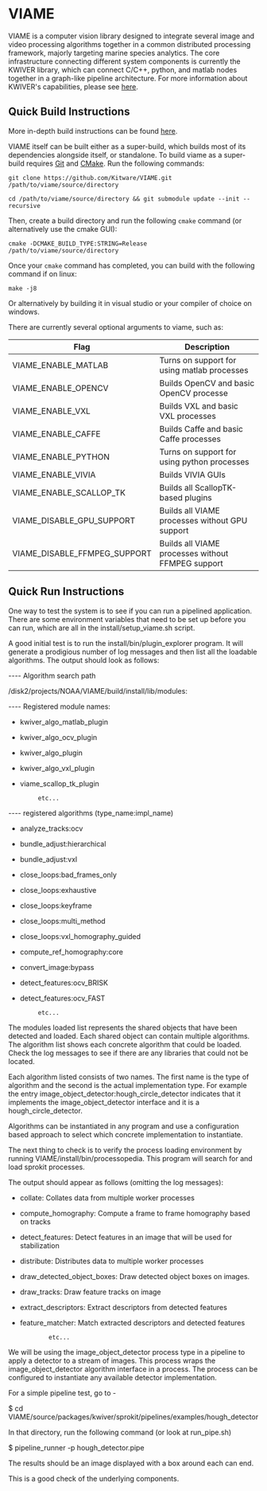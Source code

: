 
VIAME
=====

VIAME is a computer vision library designed to integrate several image and
video processing algorithms together in a common distributed processing framework,
majorly targeting marine species analytics. The core infrastructure connecting
different system components is currently the KWIVER library, which can connect
C/C++, python, and matlab nodes together in a graph-like pipeline architecture.
For more information about KWIVER's capabilities, please
see [here](https://github.com/Kitware/kwiver/).


Quick Build Instructions
------------------------

More in-depth build instructions can be found [here](doc/install_guide.rst).

VIAME itself can be built either as a super-build, which builds most of its
dependencies alongside itself, or standalone. To build viame as a super-build
requires [Git](https://git-scm.com/) and [CMake](https://cmake.org/). Run the
following commands:

	git clone https://github.com/Kitware/VIAME.git /path/to/viame/source/directory

	cd /path/to/viame/source/directory && git submodule update --init --recursive

Then, create a build directory and run the following `cmake` command (or alternatively
use the cmake GUI):

	cmake -DCMAKE_BUILD_TYPE:STRING=Release /path/to/viame/source/directory

Once your `cmake` command has completed, you can build with the following
command if on linux:

	make -j8

Or alternatively by building it in visual studio or your compiler of choice on windows.

There are currently several optional arguments to viame, such as:

| Flag                         | Description                                       |
|------------------------------|---------------------------------------------------|
| VIAME_ENABLE_MATLAB          | Turns on support for using matlab processes       |
| VIAME_ENABLE_OPENCV          | Builds OpenCV and basic OpenCV processe           |
| VIAME_ENABLE_VXL             | Builds VXL and basic VXL processes                |
| VIAME_ENABLE_CAFFE           | Builds Caffe and basic Caffe processes            |
| VIAME_ENABLE_PYTHON          | Turns on support for using python processes       |
| VIAME_ENABLE_VIVIA           | Builds VIVIA GUIs                                 |
| VIAME_ENABLE_SCALLOP_TK      | Builds all ScallopTK-based plugins                |
| VIAME_DISABLE_GPU_SUPPORT    | Builds all VIAME processes without GPU support    |
| VIAME_DISABLE_FFMPEG_SUPPORT | Builds all VIAME processes without FFMPEG support |

Quick Run Instructions
----------------------

One way to test the system is to see if you can run a pipelined application.
There are some environment variables that need to be set up before you can run,
which are all in the install/setup_viame.sh script.

A good initial test is to run the install/bin/plugin_explorer program. It
will generate a prodigious number of log messages and then list all the loadable
algorithms. The output should look as follows:

---- Algorithm search path

/disk2/projects/NOAA/VIAME/build/install/lib/modules:

---- Registered module names:

*  kwiver_algo_matlab_plugin
*  kwiver_algo_ocv_plugin
*  kwiver_algo_plugin
*  kwiver_algo_vxl_plugin
*  viame_scallop_tk_plugin

            etc...


---- registered algorithms (type_name:impl_name)

*  analyze_tracks:ocv
*  bundle_adjust:hierarchical
*  bundle_adjust:vxl
*  close_loops:bad_frames_only
*  close_loops:exhaustive
*  close_loops:keyframe
*  close_loops:multi_method
*  close_loops:vxl_homography_guided
*  compute_ref_homography:core
*  convert_image:bypass
*  detect_features:ocv_BRISK
*  detect_features:ocv_FAST

            etc...


The modules loaded list represents the shared objects that have been detected
and loaded. Each shared object can contain multiple algorithms. The algorithm
list shows each concrete algorithm that could be loaded. Check the log messages
to see if there are any libraries that could not be located.

Each algorithm listed consists of two names. The first name is the type of
algorithm and the second is the actual implementation type. For example the
entry image_object_detector:hough_circle_detector indicates that it implements
the image_object_detector interface and it is a hough_circle_detector.

Algorithms can be instantiated in any program and use a configuration based
approach to select which concrete implementation to instantiate.

The next thing to check is to verify the process loading environment by running
VIAME/install/bin/processopedia. This program will search for and load sprokit
processes.

The output should appear as follows (omitting the log messages):

* collate: Collates data from multiple worker processes
* compute_homography: Compute a frame to frame homography based on tracks
* detect_features: Detect features in an image that will be used for stabilization
* distribute: Distributes data to multiple worker processes
* draw_detected_object_boxes: Draw detected object boxes on images.
* draw_tracks: Draw feature tracks on image
* extract_descriptors: Extract descriptors from detected features
* feature_matcher: Match extracted descriptors and detected features

              etc...

We will be using the image_object_detector process type in a pipeline to apply a
detector to a stream of images. This process wraps the image_object_detector 
algorithm interface in a process. The process can be configured to instantiate
any available detector implementation.

For a simple pipeline test, go to -

$ cd VIAME/source/packages/kwiver/sprokit/pipelines/examples/hough_detector

In that directory, run the following command (or look at run_pipe.sh)

$ pipeline_runner -p hough_detector.pipe

The results should be an image displayed with a box around each can end.

This is a good check of the underlying components.
